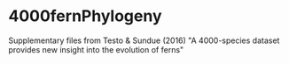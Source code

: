 # 4000fernPhylogeny

Supplementary files from Testo & Sundue (2016) "A 4000-species dataset provides new insight into the evolution of ferns"
